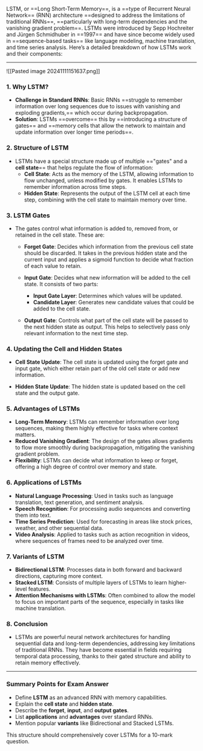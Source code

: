 LSTM, or ==Long Short-Term Memory==, is a ==type of Recurrent Neural Network== (RNN) architecture ==designed to address the limitations of traditional RNNs==, ==particularly with long-term dependencies and the vanishing gradient problem==. LSTMs were introduced by Sepp Hochreiter and Jürgen Schmidhuber in ==1997== and have since become widely used in ==sequence-based tasks== like language modeling, machine translation, and time series analysis. Here’s a detailed breakdown of how LSTMs work and their components:

---
![[Pasted image 20241111151637.png]]
### 1. **Why LSTM?**
   - **Challenge in Standard RNNs**: Basic RNNs ==struggle to remember information over long sequences due to issues with vanishing and exploding gradients,== which occur during backpropagation.
   - **Solution**: LSTMs ==overcome== this by ==introducing a structure of gates== and ==memory cells that allow the network to maintain and update information over longer time periods==.

### 2. **Structure of LSTM**
   - LSTMs have a special structure made up of multiple =="gates" and a **cell state**== that helps regulate the flow of information:
     - **Cell State**: Acts as the memory of the LSTM, allowing information to flow unchanged, unless modified by gates. It enables LSTMs to remember information across time steps.
     - **Hidden State**: Represents the output of the LSTM cell at each time step, combining with the cell state to maintain memory over time.

### 3. **LSTM Gates**
   - The gates control what information is added to, removed from, or retained in the cell state. These are:
     - **Forget Gate**: Decides which information from the previous cell state should be discarded. It takes in the previous hidden state and the current input and applies a sigmoid function to decide what fraction of each value to retain.

     - **Input Gate**: Decides what new information will be added to the cell state. It consists of two parts:
       - **Input Gate Layer**: Determines which values will be updated.
       - **Candidate Layer**: Generates new candidate values that could be added to the cell state.

     - **Output Gate**: Controls what part of the cell state will be passed to the next hidden state as output. This helps to selectively pass only relevant information to the next time step.


### 4. **Updating the Cell and Hidden States**
   - **Cell State Update**: The cell state is updated using the forget gate and input gate, which either retain part of the old cell state or add new information.

   - **Hidden State Update**: The hidden state is updated based on the cell state and the output gate.


### 5. **Advantages of LSTMs**
   - **Long-Term Memory**: LSTMs can remember information over long sequences, making them highly effective for tasks where context matters.
   - **Reduced Vanishing Gradient**: The design of the gates allows gradients to flow more smoothly during backpropagation, mitigating the vanishing gradient problem.
   - **Flexibility**: LSTMs can decide what information to keep or forget, offering a high degree of control over memory and state.

### 6. **Applications of LSTMs**
   - **Natural Language Processing**: Used in tasks such as language translation, text generation, and sentiment analysis.
   - **Speech Recognition**: For processing audio sequences and converting them into text.
   - **Time Series Prediction**: Used for forecasting in areas like stock prices, weather, and other sequential data.
   - **Video Analysis**: Applied to tasks such as action recognition in videos, where sequences of frames need to be analyzed over time.

### 7. **Variants of LSTM**
   - **Bidirectional LSTM**: Processes data in both forward and backward directions, capturing more context.
   - **Stacked LSTM**: Consists of multiple layers of LSTMs to learn higher-level features.
   - **Attention Mechanisms with LSTMs**: Often combined to allow the model to focus on important parts of the sequence, especially in tasks like machine translation.

### 8. **Conclusion**
   - LSTMs are powerful neural network architectures for handling sequential data and long-term dependencies, addressing key limitations of traditional RNNs. They have become essential in fields requiring temporal data processing, thanks to their gated structure and ability to retain memory effectively.

---

### **Summary Points for Exam Answer**
- Define **LSTM** as an advanced RNN with memory capabilities.
- Explain the **cell state** and **hidden state**.
- Describe the **forget**, **input**, and **output gates**.
- List **applications** and **advantages** over standard RNNs.
- Mention popular **variants** like Bidirectional and Stacked LSTMs.
  
This structure should comprehensively cover LSTMs for a 10-mark question.